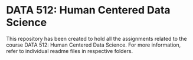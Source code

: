 # DATA 512: Human Centered Data Science

This repository has been created to hold all the assignments related to the course DATA 512: Human Centered Data Science.
For more information, refer to individual readme files in respective folders.
